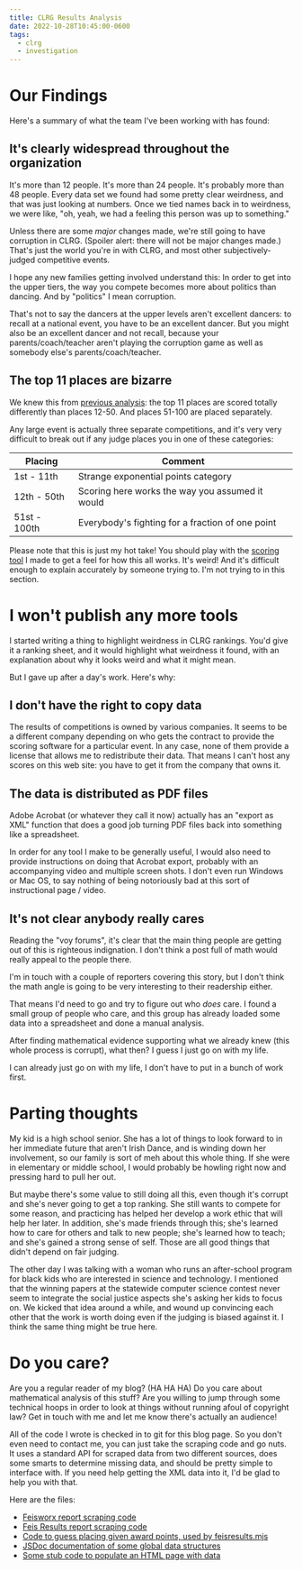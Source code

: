 ```yaml
---
title: CLRG Results Analysis
date: 2022-10-28T10:45:00-0600
tags:
  - clrg
  - investigation
---
```


# Our Findings

Here's a summary of what the team I've been working with has found:

## It's clearly widespread throughout the organization

It's more than 12 people.
It's more than 24 people.
It's probably more than 48 people.
Every data set we found had some pretty clear weirdness,
and that was just looking at numbers.
Once we tied names back in to weirdness,
we were like, "oh, yeah, we had a feeling this person was up to something."

Unless there are some *major* changes made,
we're still going to have corruption in CLRG.
(Spoiler alert: there will not be major changes made.)
That's just the world you're in with CLRG,
and most other subjectively-judged competitive events.

I hope any new families getting involved understand this:
In order to get into the upper tiers,
the way you compete becomes more about politics than dancing.
And by "politics" I mean corruption.

That's not to say the dancers at the upper levels aren't excellent dancers: to
recall at a national event, you have to be an excellent dancer. But you might
also be an excellent dancer and not recall, because your parents/coach/teacher
aren't playing the corruption game as well as somebody else's
parents/coach/teacher.

## The top 11 places are bizarre

We knew this from [previous analysis](/blog/2022-10-09-CLRG-Scoring.html):
the top 11 places are scored totally differently than places 12-50.
And places 51-100 are placed separately.

Any large event is actually three separate competitions,
and it's very very difficult to break out if any judge places you in one of these categories:

| Placing | Comment |
| ---- | ---- |
| 1st - 11th | Strange exponential points category |
| 12th - 50th | Scoring here works the way you assumed it would |
| 51st - 100th | Everybody's fighting for a fraction of one point |

Please note that this is just my hot take!
You should play with the
[scoring tool](/blog/2022-10-09-CLRG-Scoring.html) I made
to get a feel for how this all works. It's weird!
And it's difficult enough to explain accurately by someone trying to.
I'm not trying to in this section.


# I won't publish any more tools

I started writing a thing to highlight weirdness in CLRG rankings.
You'd give it a ranking sheet,
and it would highlight what weirdness it found,
with an explanation about why it looks weird and what it might mean.

But I gave up after a day's work.
Here's why:

## I don't have the right to copy data

The results of competitions is owned by various companies. It seems to be a
different company depending on who gets the contract to provide the scoring
software for a particular event. In any case, none of them provide a license
that allows me to redistribute their data. That means I can't host any scores on
this web site: you have to get it from the company that owns it.

## The data is distributed as PDF files

Adobe Acrobat (or whatever they call it now) actually has an "export as XML"
function that does a good job turning PDF files back into something like a
spreadsheet.

In order for any tool I make to be generally useful, I would also need to
provide instructions on doing that Acrobat export, probably with an accompanying
video and multiple screen shots. I don't even run Windows or Mac OS, to say
nothing of being notoriously bad at this sort of instructional page / video.

## It's not clear anybody really cares

Reading the "voy forums", it's clear that the main thing people are getting out
of this is righteous indignation. I don't think a post full of math would really
appeal to the people there.

I'm in touch with a couple of reporters covering this story, but I don't think
the math angle is going to be very interesting to their readership either.

That means I'd need to go and try to figure out who *does* care. I found a small
group of people who care, and this group has already loaded some data into a
spreadsheet and done a manual analysis.

After finding mathematical evidence supporting what we already knew (this whole
process is corrupt), what then? I guess I just go on with my life.

I can already just go on with my life, I don't have to put in a bunch of work first.

# Parting thoughts

My kid is a high school senior.
She has a lot of things to look forward to in her immediate future that aren't Irish Dance,
and is winding down her involvement,
so our family is sort of meh about this whole thing.
If she were in elementary or middle school,
I would probably be howling right now and pressing hard to pull her out.

But maybe there's some value to still doing all this,
even though it's corrupt and she's never going to get a top ranking.
She still wants to compete for some reason,
and practicing has helped her develop a work ethic that will help her later.
In addition,
she's made friends through this;
she's learned how to care for others and talk to new people;
she's learned how to teach;
and she's gained a strong sense of self.
Those are all good things that didn't depend on fair judging.

The other day I was talking with a woman who runs an after-school program for
black kids who are interested in science and technology. I mentioned that the
winning papers at the statewide computer science contest never seem to integrate
the social justice aspects she's asking her kids to focus on. We kicked that
idea around a while, and wound up convincing each other that the work is worth
doing even if the judging is biased against it. I think the same thing might be
true here.

# Do you care?

Are you a regular reader of my blog? (HA HA HA) Do you care about mathematical
analysis of this stuff? Are you willing to jump through some technical hoops in
order to look at things without running afoul of copyright law? Get in touch
with me and let me know there's actually an audience!

All of the code I wrote is checked in to git for this blog page.
So you don't even need to contact me,
you can just take the scraping code and go nuts.
It uses a standard API for scraped data from two different sources,
does some smarts to determine missing data,
and should be pretty simple to interface with.
If you need help getting the XML data into it,
I'd be glad to help you with that.

Here are the files:

* [Feisworx report scraping code](feisworx.mjs)
* [Feis Results report scraping code](feisresults.mjs)
* [Code to guess placing given award points, used by feisresults.mjs](awardpoints.mjs)
* [JSDoc documentation of some global data structures](types.mjs)
* [Some stub code to populate an HTML page with data](dataset.mjs)
